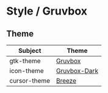 

# Style / Gruvbox



## Theme

| Subject | Theme |
| --- | --- |
| gtk-theme | [Gruvbox](https://github.com/archcraft-os/archcraft-themes/tree/main/archcraft-gtk-theme-gruvbox/files/Gruvbox) |
| icon-theme | [Gruvbox-Dark](https://github.com/jmattheis/gruvbox-dark-icons-gtk) |
| cursor-theme | [Breeze](https://store.kde.org/p/999927/) |
